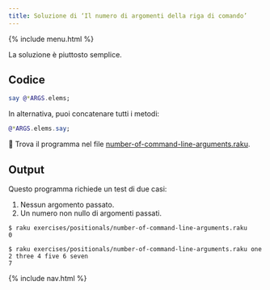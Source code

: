 ```yaml
---
title: Soluzione di ‘Il numero di argomenti della riga di comando’
---
```


{% include menu.html %}

La soluzione è piuttosto semplice.

## Codice

```raku
say @*ARGS.elems;
```

In alternativa, puoi concatenare tutti i metodi:

```raku
@*ARGS.elems.say;
```

🦋 Trova il programma nel file [number-of-command-line-arguments.raku](https://github.com/ash/raku-course/blob/master/exercises/positionals/number-of-command-line-arguments.raku).

## Output

Questo programma richiede un test di due casi:

1. Nessun argomento passato.
1. Un numero non nullo di argomenti passati.

```console
$ raku exercises/positionals/number-of-command-line-arguments.raku
0

$ raku exercises/positionals/number-of-command-line-arguments.raku one 2 three 4 five 6 seven
7
```

{% include nav.html %}